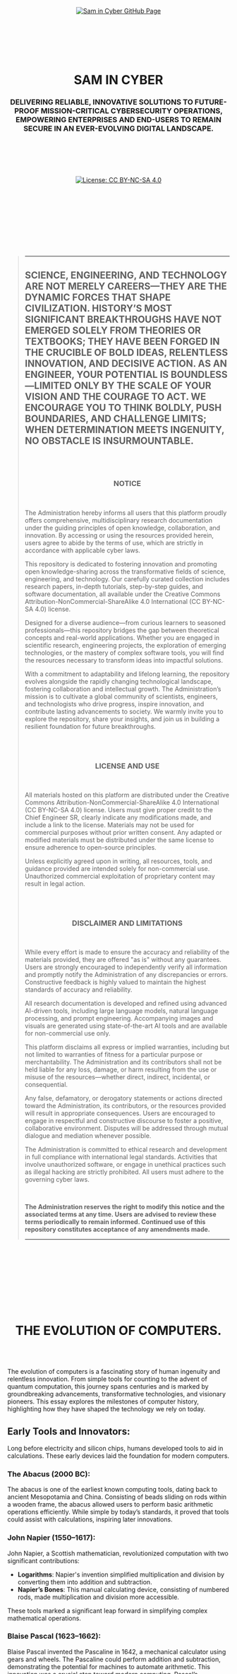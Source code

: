  <br><br><br><br><br><br><br><br>

<p align="center">
    <a href="https://github.com/samincyber">
        <img src="https://img.shields.io/badge/CLICK%20HERE%20TO%20VISIT%20SAM%20IN%20CYBER'S%20GITHUB%20PAGE-28a745?style=for-the-badge&labelColor=000000&logo=github&logoColor=white" 
             alt="Sam in Cyber GitHub Page" style="margin: 10px;">
    </a>
</p>

<br><br><br><br>

<h1 align="center">SAM IN CYBER</h1>
<h3 align="center">DELIVERING RELIABLE, INNOVATIVE SOLUTIONS TO FUTURE-PROOF MISSION-CRITICAL CYBERSECURITY OPERATIONS, EMPOWERING ENTERPRISES AND END-USERS TO REMAIN SECURE IN AN EVER-EVOLVING DIGITAL LANDSCAPE.</h3>

<br><br><br><br>

<p align="center">
    <a href="https://creativecommons.org/licenses/by-nc-sa/4.0/deed.en">
        <img src="https://img.shields.io/badge/license-Creative%20Commons%20BY--NC--SA%204.0-blue.svg" 
             alt="License: CC BY-NC-SA 4.0" />
    </a>
</p>




<br><br><br><br><br><br><br><br>

> -----
> 
>
> ## SCIENCE, ENGINEERING, AND TECHNOLOGY ARE NOT MERELY CAREERS—THEY ARE THE DYNAMIC FORCES THAT SHAPE CIVILIZATION. HISTORY’S MOST SIGNIFICANT BREAKTHROUGHS HAVE NOT EMERGED SOLELY FROM THEORIES OR TEXTBOOKS; THEY HAVE BEEN FORGED IN THE CRUCIBLE OF BOLD IDEAS, RELENTLESS INNOVATION, AND DECISIVE ACTION. AS AN ENGINEER, YOUR POTENTIAL IS BOUNDLESS—LIMITED ONLY BY THE SCALE OF YOUR VISION AND THE COURAGE TO ACT. WE ENCOURAGE YOU TO THINK BOLDLY, PUSH BOUNDARIES, AND CHALLENGE LIMITS; WHEN DETERMINATION MEETS INGENUITY, NO OBSTACLE IS INSURMOUNTABLE.
> <br><br>
>
> <h3 align="center">NOTICE</h3>
>
> <br>
>
> The Administration hereby informs all users that this platform proudly offers comprehensive, multidisciplinary research documentation under the guiding principles of open knowledge, collaboration, and innovation. By accessing or using the resources provided herein, users agree to abide by the terms of use, which are strictly in accordance with applicable cyber laws.
>
> This repository is dedicated to fostering innovation and promoting open knowledge-sharing across the transformative fields of science, engineering, and technology. Our carefully curated collection includes research papers, in-depth tutorials, step-by-step guides, and software documentation, all available under the Creative Commons Attribution-NonCommercial-ShareAlike 4.0 International (CC BY-NC-SA 4.0) license.
>
> Designed for a diverse audience—from curious learners to seasoned professionals—this repository bridges the gap between theoretical concepts and real-world applications. Whether you are engaged in scientific research, engineering projects, the exploration of emerging technologies, or the mastery of complex software tools, you will find the resources necessary to transform ideas into impactful solutions.
>
> With a commitment to adaptability and lifelong learning, the repository evolves alongside the rapidly changing technological landscape, fostering collaboration and intellectual growth. The Administration’s mission is to cultivate a global community of scientists, engineers, and technologists who drive progress, inspire innovation, and contribute lasting advancements to society. We warmly invite you to explore the repository, share your insights, and join us in building a resilient foundation for future breakthroughs.
>
> <br><br>
>
> <h3 align="center">LICENSE AND USE</h3>
>
> <br>
>
> All materials hosted on this platform are distributed under the Creative Commons Attribution-NonCommercial-ShareAlike 4.0 International (CC BY-NC-SA 4.0) license. Users must give proper credit to the Chief Engineer SR, clearly indicate any modifications made, and include a link to the license. Materials may not be used for commercial purposes without prior written consent. Any adapted or modified materials must be distributed under the same license to ensure adherence to open-source principles.
>
> Unless explicitly agreed upon in writing, all resources, tools, and guidance provided are intended solely for non-commercial use. Unauthorized commercial exploitation of proprietary content may result in legal action.
>
> <br><br>
>
> <h3 align="center">DISCLAIMER AND LIMITATIONS</h3>
>
> <br>
>
> While every effort is made to ensure the accuracy and reliability of the materials provided, they are offered "as is" without any guarantees. Users are strongly encouraged to independently verify all information and promptly notify the Administration of any discrepancies or errors. Constructive feedback is highly valued to maintain the highest standards of accuracy and reliability.
>
> All research documentation is developed and refined using advanced AI-driven tools, including large language models, natural language processing, and prompt engineering. Accompanying images and visuals are generated using state-of-the-art AI tools and are available for non-commercial use only.
>
> This platform disclaims all express or implied warranties, including but not limited to warranties of fitness for a particular purpose or merchantability. The Administration and its contributors shall not be held liable for any loss, damage, or harm resulting from the use or misuse of the resources—whether direct, indirect, incidental, or consequential.
>
> Any false, defamatory, or derogatory statements or actions directed toward the Administration, its contributors, or the resources provided will result in appropriate consequences. Users are encouraged to engage in respectful and constructive discourse to foster a positive, collaborative environment. Disputes will be addressed through mutual dialogue and mediation whenever possible.
>
> The Administration is committed to ethical research and development in full compliance with international legal standards. Activities that involve unauthorized software, or engage in unethical practices such as illegal hacking are strictly prohibited. All users must adhere to the governing cyber laws.
>
> <br>
>
> **The Administration reserves the right to modify this notice and the associated terms at any time. Users are advised to review these terms periodically to remain informed. Continued use of this repository constitutes acceptance of any amendments made.**
>
> -----

<br><br><br><br><br><br><br><br>

 

<h1 align="center">THE EVOLUTION OF COMPUTERS.</h1>

<br><br>

The evolution of computers is a fascinating story of human ingenuity and relentless innovation. From simple tools for counting to the advent of quantum computation, this journey spans centuries and is marked by groundbreaking advancements, transformative technologies, and visionary pioneers. This essay explores the milestones of computer history, highlighting how they have shaped the technology we rely on today.

## Early Tools and Innovators:
Long before electricity and silicon chips, humans developed tools to aid in calculations. These early devices laid the foundation for modern computers.

### The Abacus (2000 BC):
The abacus is one of the earliest known computing tools, dating back to ancient Mesopotamia and China. Consisting of beads sliding on rods within a wooden frame, the abacus allowed users to perform basic arithmetic operations efficiently. While simple by today’s standards, it proved that tools could assist with calculations, inspiring later innovations.

### John Napier (1550–1617):
John Napier, a Scottish mathematician, revolutionized computation with two significant contributions:
- **Logarithms**: Napier's invention simplified multiplication and division by converting them into addition and subtraction.
- **Napier’s Bones**: This manual calculating device, consisting of numbered rods, made multiplication and division more accessible. 

These tools marked a significant leap forward in simplifying complex mathematical operations.

### Blaise Pascal (1623–1662):
Blaise Pascal invented the Pascaline in 1642, a mechanical calculator using gears and wheels. The Pascaline could perform addition and subtraction, demonstrating the potential for machines to automate arithmetic. This innovation was a crucial step toward modern computing. Pascal’s contributions also influenced later mechanical calculators, paving the way for further advancements in computational devices. Additionally, his legacy extends to the programming language Pascal, named in his honor, which played a significant role in computer science education and early software development. Pascal invented the Pascaline in 1642, a mechanical calculator using gears and wheels. The Pascaline could perform addition and subtraction, demonstrating the potential for machines to automate arithmetic. This innovation was a crucial step toward modern computing.

### Charles Babbage (1791–1871):
Charles Babbage is often referred to as the “Father of the Computer.” He designed two groundbreaking machines:
- **Difference Engine**: A mechanical calculator capable of solving polynomial equations.
- **Analytical Engine**: A conceptual design for a programmable computer, featuring components like a central processing unit (CPU), memory, and punched card input.

Though never completed during his lifetime, Babbage’s designs laid the theoretical groundwork for modern computing.

### Ada Lovelace (1815–1852):
Ada Lovelace, a mathematician and collaborator of Babbage, is considered the world’s first computer programmer. She wrote the first algorithm intended for a machine and envisioned computers as tools capable of processing not just numbers but also symbols, patterns, and even music. Her visionary ideas foretold the versatility of modern computing.

## Generations of Computers:
The history of computers is often divided into five distinct generations, each defined by significant technological advancements.

### First Generation (1940–1956): Vacuum Tubes:
The first generation of computers relied on vacuum tubes for processing and memory.
- **Technology**: Vacuum tubes and binary machine language.
- **Features**: Room-sized machines with limited capabilities.
- **Examples**: ENIAC, UNIVAC, and EDSAC.
- **Limitations**: High heat output, frequent malfunctions, and enormous operational costs.

### Second Generation (1956–1963): Transistors:
The invention of transistors revolutionized computing by replacing bulky vacuum tubes.
- **Technology**: Transistors improved efficiency and reduced size.
- **Advancements**: Introduction of assembly language and high-level programming languages like FORTRAN and COBOL.
- **Examples**: IBM 7090 and UNIVAC II.
- **Impact**: Enabled the growth of commercial and scientific computing.

### Third Generation (1964–1971): Integrated Circuits:
Integrated circuits (ICs) allowed multiple transistors to be embedded on a single chip, leading to smaller and more powerful machines.
- **Features**: Multitasking, use of keyboards and monitors, and more user-friendly interfaces.
- **Examples**: IBM System/360 and PDP-8.
- **Significance**: Computing became accessible to businesses and universities.

### Fourth Generation (1972–2010): Microprocessors:
The development of microprocessors marked the era of personal and commercial computing.
- **Technology**: Entire CPUs were integrated onto single chips, like Intel’s 4004.
- **Features**: Graphical user interfaces (GUIs), personal computers (PCs), and advanced software.
- **Examples**: Apple II, IBM PC, and Macintosh.
- **Impact**: Democratized computing, bringing it into homes and small businesses worldwide.

### Fifth Generation (2010–Present): Artificial Intelligence and Quantum Computing:
The fifth generation focuses on artificial intelligence (AI), machine learning, and quantum computing.
- **Technology**: AI algorithms, neural networks, and quantum bits (qubits).
- **Features**: Intelligent decision-making, advanced robotics, and automation.
- **Examples**: IBM Watson, Google DeepMind, and quantum computers like IBM Quantum and Google Sycamore.
- **Trends**: AI and quantum systems are reshaping industries, from healthcare to finance.

## Types of Computers:
Today, computers come in various forms, each designed for specific tasks.

### Supercomputers:
Supercomputers are the most powerful machines, capable of performing trillions of calculations per second.
- **Usage**: Climate modeling, astrophysics, and molecular simulations.
- **Examples**: IBM Summit and Fugaku.
- **Impact**: Solving problems previously considered insurmountable.

### Mainframe Computers:
Mainframes are large systems designed for high-volume data processing.
- **Usage**: Banking, insurance, and government databases.
- **Examples**: IBM Z series.
- **Features**: Reliability, robust security, and simultaneous transaction processing.

### Workstations:
Workstations are high-performance systems used for professional tasks requiring significant computational power.
- **Usage**: 3D modeling, video editing, and scientific research.
- **Examples**: Dell Precision and HP Z series.
- **Features**: Enhanced processors and graphics capabilities.

### Personal Computers (PCs):
PCs are versatile and affordable, designed for everyday use.
- **Usage**: Internet browsing, word processing, gaming, and multimedia.
- **Examples**: Apple MacBook and Microsoft Surface.

### Quantum Computers:
Quantum computers leverage the principles of quantum mechanics to tackle problems that are infeasible for classical computers. Unlike traditional machines that use bits as the smallest unit of data, quantum computers operate with qubits, which can represent both 0 and 1 simultaneously through superposition. This capability allows them to perform complex computations at unprecedented speeds, particularly in areas like cryptography, optimization, and drug discovery.

#### Current Challenges:
Despite their promise, quantum computers face significant challenges that must be addressed before they can achieve widespread practical use:
- **Scalability**: Building quantum systems with a large number of stable qubits remains a daunting task.
- **Error Correction**: Quantum states are highly fragile, and even minor disturbances can cause errors. Developing effective quantum error-correction methods is critical.
- **Cost and Environment**: Quantum computers require highly controlled environments, often at near-absolute-zero temperatures, making them expensive and complex to maintain.

#### Examples of Impact:
Quantum computing is already showing transformative potential in various industries:
- **Healthcare**: Revolutionizing drug discovery by simulating molecular interactions with unmatched precision.
- **Finance**: Enhancing risk analysis and portfolio optimization by solving complex mathematical models more efficiently.
- **Logistics**: Improving supply chain management through advanced optimization algorithms.

Notable examples include IBM Quantum and Google Sycamore, which have demonstrated groundbreaking achievements in quantum supremacy. While still in its infancy, the field of quantum computing holds immense promise for reshaping industries and solving problems previously considered insurmountable.
Quantum computers leverage quantum mechanics to solve complex problems.
- **Technology**: Qubits enable superposition and entanglement, offering immense computational speed.
- **Challenges**: High cost and specialized environments.
- **Examples**: IBM Quantum and Google Sycamore.

<br>

**The evolution of computers is a testament to human creativity and innovation. From the simple abacus to powerful quantum machines, each generation has solved the limitations of the previous one, transforming society in countless ways. As AI and quantum computing continue to advance, the future promises even more groundbreaking possibilities. Computers are not just tools but symbols of humanity’s unending quest to learn, innovate, and redefine the limits of what is possible.**


 <br><br><br><br><br><br><br><br>


<h1 align="center">UNDERSTANDING COMPUTER SYSTEMS.</h1>

<br><br>

A computer system is like a well-coordinated team, where each member has a specific role but works together to achieve a common goal. Whether you’re browsing the internet, playing a game, or writing a document, a computer system is working tirelessly behind the scenes to make it happen. This essay will break down the components of a computer system in simple terms, helping you understand how hardware, software, and other elements seamlessly come together to create the technology we rely on every day. By delving into the intricate details of each component, you will gain a deeper appreciation for the complexity and efficiency of modern computing.

 
### What is a Computer System?
A computer system is an integrated assembly of various components that work together to process data and produce meaningful results. These components can be broadly classified into:

- **Hardware**: The physical parts of the computer.
- **Software**: The programs and instructions that tell the hardware what to do.
- **Humanware**: The people who use, design, and maintain the system.
- **Firmware**: Specialized software embedded into hardware.
- **Bridgeware**: Tools that help different systems work together.
- **Other "Wares"**: Specialized components like malware, adware, and groupware.

Each of these components contributes to the overall functionality and performance of the system. Let’s explore each in detail to understand how they contribute to the seamless operation of computer systems.

 
### 1. Hardware: The Physical Components:
Hardware refers to the tangible, physical parts of a computer system. These are the parts you can see and touch, and they form the foundation upon which the system operates.

#### Central Processing Unit (CPU):
- Often called the "brain" of the computer, the CPU performs calculations and executes instructions with remarkable speed and accuracy.
- Modern CPUs feature multiple cores, allowing them to handle numerous tasks simultaneously, enhancing multitasking and overall efficiency.
- **Examples**: Intel Core i7, AMD Ryzen.

#### Motherboard:
- The motherboard serves as the main circuit board, connecting all the components like the CPU, RAM, and storage devices.
- Acting as the central hub, it ensures seamless communication between various parts of the system.
- **Examples**: ASUS ROG Strix, MSI Pro Series.

#### Random Access Memory (RAM):
- RAM is a temporary memory that stores data and instructions the CPU needs while working.
- Increased RAM capacity allows your computer to run multiple programs simultaneously without significant slowdowns.
- **Examples**: 8GB, 16GB, or 32GB DDR4 RAM.

#### Storage Devices:
- Storage devices provide long-term or semi-permanent data storage.
  - **Hard Disk Drives (HDDs)**: Traditional storage offering large capacities but slower speeds.
  - **Solid-State Drives (SSDs)**: Faster and more durable than HDDs, making them ideal for modern systems.
  - **Optical Drives**: Used for reading and writing CDs, DVDs, and Blu-ray discs, although they are less common today.
- **Examples**: 1TB SSD, 2TB HDD.

#### Graphics Processing Unit (GPU):
- The GPU is responsible for rendering images, videos, and animations, making it essential for gaming, video editing, and 3D modeling.
- High-performance GPUs ensure smooth visuals and efficient processing of graphic-intensive tasks.
- **Examples**: NVIDIA GeForce RTX, AMD Radeon.

#### Power Supply Unit (PSU):
- The PSU converts electricity from your wall outlet into a usable form for the computer.
- A reliable PSU ensures consistent performance and protects components from power fluctuations.
- **Examples**: 500W, 750W PSU.

#### Cooling Systems:
- Computers generate significant heat during operation, and cooling systems prevent overheating.
- These include fans, heat sinks, and advanced liquid cooling solutions for high-performance systems.
- **Examples**: Cooler Master Hyper 212 (air cooler), Corsair Hydro Series (liquid cooler).

#### Peripherals:
- Peripherals are external devices that enhance the functionality of a computer.
  - **Input Devices**: Keyboard, mouse, microphone.
  - **Output Devices**: Monitor, printer, speakers.
  - **Hybrid Devices**: Touchscreens, graphics tablets that serve both input and output functions.
- **Examples**: Logitech keyboard, HP printer.

 

### 2. Software: The Invisible Brain:
Software is the collection of instructions that tells the hardware what to do, transforming raw computing power into meaningful actions. Without software, hardware would remain an idle assembly of parts.

#### Operating System (OS):
- The OS manages hardware resources, provides a user interface, and serves as a platform for other software.
- Modern operating systems offer features like cloud integration, virtual assistants, advanced security measures, and compatibility with a wide range of devices.
- **Examples**: Windows, macOS, Linux.

#### Application Software:
- Application software comprises programs designed to perform specific tasks, ranging from productivity tools to entertainment platforms.
  - **Productivity**: Microsoft Office, Google Docs.
  - **Web Browsing**: Google Chrome, Mozilla Firefox.
  - **Entertainment**: Spotify, Netflix.
- **Examples**: Adobe Photoshop for professional photo editing.

 

### 3. Humanware: The Human Element:
Humanware encompasses the people who interact with and manage computer systems. Their roles ensure that the system functions as intended and meets user needs.

- **Users**: Individuals who use computers for tasks like work, education, or entertainment.
- **Developers**: Professionals who design and create software applications.
- **IT Professionals**: Experts responsible for maintaining, repairing, and optimizing computer systems.

**Importance**: Even the most advanced systems would fail without skilled individuals to operate and manage them effectively.

 

### 4. Firmware: The Hidden Software:
Firmware is specialized software embedded into hardware components. It provides low-level control and ensures the hardware operates as intended.

- **Examples**: BIOS (Basic Input/Output System) on a motherboard.
- **Importance**: Regular firmware updates can resolve bugs, enhance security, and improve hardware performance.

 

A computer system is a sophisticated and beautifully coordinated ecosystem of hardware, software, and human elements. Each component plays a vital role, from the powerful CPU to the user-friendly operating system and the skilled individuals who bring it all together. By understanding these parts, you can appreciate the incredible technology that powers our modern world. Whether you’re a beginner or an aspiring tech enthusiast, this knowledge is your gateway to the fascinating realm of computer systems.

**Key Takeaway**: A computer system is more than just a machine—it’s a harmonious collaboration of physical components, intelligent software, and human ingenuity, all working together to make the impossible possible.


<br><br><br><br>


<h1 align="center">DIFFERENCE BETWEEN HARDWARE AND SOFTWARE.</h1>


<br><br>


Hardware and software are the two foundational components of any computer system. While they are fundamentally different in nature and function, they are interdependent and essential for the operation of modern technology. Understanding their distinctions and interplay is crucial for professionals in computing, engineering, and information technology. This document provides an extensive exploration of the differences between hardware and software, their characteristics, and their relationship.

 
## **Hardware:**

### **Definition:**
Hardware refers to the physical, tangible components of a computer system. These are the elements you can see, touch, and interact with, such as the central processing unit (CPU), motherboard, memory devices, input/output devices (e.g., keyboards, mice, and monitors), and peripheral devices like printers and scanners. Hardware serves as the foundation that enables software to execute various operations.

### **Key Characteristics:**
1. **Physical Presence:** Hardware has a physical form, making it tangible and visible. Each component occupies physical space and can be manipulated manually.
2. **Durability:** While robust, hardware is subject to wear and tear over time. Environmental factors such as temperature, humidity, dust, and physical damage can affect its longevity and performance. Regular maintenance can extend its lifespan.
3. **Fixed Nature:** Hardware components have predefined physical configurations that can only be altered by replacing or upgrading the components. Unlike software, modifications to hardware require physical tools and technical expertise.
4. **Dependency:** Hardware requires software to operate. Without software, hardware is inert and cannot perform meaningful tasks. The interaction between hardware and software determines the overall performance of a system.
5. **Operation:** Hardware processes binary instructions (machine code) provided by software, enabling it to execute operations. Each component is specialized for specific functions, such as processing data, storing information, or facilitating user input.
6. **Mobility:** Physical transportation is required to move hardware from one location to another. This makes hardware inherently less flexible compared to software.
7. **Repair and Replacement:** Hardware repair often involves physical tools and can range from simple fixes to complex replacements. Costs can vary significantly depending on the component and its availability.

 
## **Software:**

### **Definition:**
Software consists of a set of instructions or code written in programming languages that direct hardware to perform specific tasks. It includes operating systems, applications, utilities, and middleware, forming the backbone of system functionality.

### **Key Characteristics:**
1. **Intangible Nature:** Software has no physical form and cannot be touched or seen in the same way as hardware. It exists as code stored on hardware devices.
2. **Flexibility:** Software can be modified, updated, or replaced more easily than hardware. Updates and patches can introduce new features, improve performance, or resolve issues without altering the underlying hardware.
3. **Vulnerability:** Software is susceptible to issues such as bugs, viruses, malware, and compatibility problems, which can compromise its functionality. Regular updates and security measures are essential for maintaining software reliability.
4. **Functionality:** Software provides the logic and instructions necessary for hardware to execute specific tasks. It acts as the intermediary between the user and the hardware, enabling complex operations.
5. **Language:** Software is written in high-level programming languages (e.g., Python, Java, C++) and then translated into machine-readable code through processes like compilation or interpretation.
6. **Mobility:** Software can be easily transferred electronically via storage devices, networks, or cloud platforms. This ease of mobility makes software highly adaptable to different systems.
7. **Replication:** Unlike hardware, software can be duplicated and distributed quickly and at minimal cost. Licensing and copyright laws regulate its distribution and usage.

 
## **Interdependence of Hardware and Software:**

Hardware and software rely on each other to form a functional system:

- **Hardware without Software:** Without software, hardware is simply a collection of inert components with no ability to perform tasks. For instance, a computer without an operating system is essentially non-functional.
- **Software without Hardware:** Without hardware, software has no medium through which to operate or execute its instructions. Software needs a physical device to run and interact with users.

For example, consider a smartphone:
- The hardware includes the physical phone, touchscreen, camera, and internal circuits.
- The software includes the operating system (e.g., Android, iOS) and applications (e.g., messaging apps, browsers).
- Together, they enable the phone to perform functions like making calls, sending messages, and browsing the internet. Removing either component renders the device non-functional.

 
## **Key Differences at a Glance:**

| **Aspect**             | **Hardware**                                      | **Software**                                  |
|------------------------|--------------------------------------------------|----------------------------------------------|
| **Definition**         | Physical components of a computer system         | Intangible instructions and programs         |
| **Nature**             | Tangible, fixed structure                        | Intangible, modifiable                       |
| **Dependency**         | Requires software to operate                     | Requires hardware to execute tasks           |
| **Durability**         | Subject to wear and physical damage              | Vulnerable to bugs and malware               |
| **Mobility**           | Requires physical transport                      | Can be transferred electronically            |
| **Replication**        | Cannot be duplicated without manufacturing       | Can be easily copied and distributed         |
| **Language**           | Operates on machine language                     | Written in high-level programming languages  |

 
## **Expanded Example: Role of Hardware and Software in Technology:**

In a broader context, hardware and software form the foundation of nearly all technological advancements. From simple devices like calculators to complex systems like artificial intelligence, the interaction between hardware and software drives innovation. Examples include:

- **Medical Devices:** Modern healthcare relies on hardware like imaging machines and wearable devices, combined with software for data analysis and diagnostics.
- **Transportation:** Autonomous vehicles integrate hardware (sensors, cameras, processors) with software for navigation, object detection, and decision-making.
- **Entertainment:** Gaming consoles and virtual reality systems are prime examples of how hardware and software work together to deliver immersive experiences.
- **Business and Finance:** Enterprise-level software solutions run on robust server hardware to handle complex business operations, such as banking transactions, data analytics, and security monitoring.
- **Cloud Computing:** The cloud relies on large-scale hardware infrastructures such as data centers while software enables virtualization, cloud storage, and remote computing services.

 

Hardware and software are two sides of the same coin, each playing a critical role in the functioning of modern technology. Hardware provides the infrastructure and processing power, while software delivers the logic and functionality needed to perform tasks. Their interplay is the cornerstone of innovation and progress in the digital age. Understanding their distinctions and interdependence is essential for anyone working in computer science, engineering, or IT. Whether in consumer electronics, enterprise systems, or advanced computing fields, both elements are crucial in shaping technological advancements and driving digital transformation.


<br><br><br><br>

<h1 align="center">OPERATING SYSTEMS..</h1>

<br><br> 

An **Operating System (OS)** is a crucial software layer that serves as a bridge between a computer's hardware and its users. It provides a structured and efficient environment where applications can run while managing hardware resources effectively. Without an OS, computers would be inaccessible to users, as they streamline interaction through user-friendly interfaces and automated system management. The evolution of operating systems has played a pivotal role in technological advancement, enabling everything from basic computing to complex enterprise and real-time applications. This guide explores the fundamental functions, types, key features, and emerging trends in operating systems, providing a comprehensive understanding of their significance in modern computing.

 
## **Core Functions of an Operating System:**

An operating system performs multiple essential functions to ensure efficient and secure computing:

### **1. Memory Management:**
   - Allocates and deallocates memory efficiently to active applications and processes.
   - Implements protection mechanisms to prevent unauthorized access to memory segments.
   - Utilizes virtual memory techniques such as paging and segmentation to extend physical memory capacity.
   - Optimizes memory access speeds using caching strategies and buffers to improve performance.
   - Prevents memory leaks by reclaiming unused memory from terminated processes.

### **2. File System Management:**
   - Organizes files and directories in a structured manner to enable quick retrieval and storage.
   - Controls file permissions to ensure security and prevent unauthorized access.
   - Supports various file system formats, including NTFS, FAT32, EXT4, and APFS.
   - Implements journaling and redundancy techniques to prevent data corruption and loss.
   - Provides built-in backup and recovery mechanisms to safeguard user data.

### **3. Process Management:**
   - Schedules and manages multiple processes efficiently for optimal performance.
   - Allocates CPU time to different processes, ensuring fair resource distribution.
   - Manages inter-process communication using semaphores, message passing, and shared memory.
   - Enables thread management to allow multiple executions within a single process.
   - Prevents and resolves deadlocks to ensure smooth system operation.

### **4. Device Management:**
   - Facilitates communication between the operating system and hardware components.
   - Provides and manages drivers for input/output devices such as printers, storage devices, and display screens.
   - Uses buffering and caching techniques to optimize data transfer between devices and applications.
   - Ensures plug-and-play functionality, automatically detecting and configuring new hardware components.

### **5. Security and Access Control:**
   - Implements user authentication through passwords, biometrics, and multi-factor authentication.
   - Uses encryption and secure protocols to protect data from unauthorized access and cyber threats.
   - Provides firewall and antivirus functionalities to mitigate security risks.
   - Monitors system activity to detect and prevent malicious attacks.

### **6. User Interface Management:**
   - Offers both **Graphical User Interfaces (GUI)** and **Command-Line Interfaces (CLI)** for user interaction.
   - Provides control panels and configuration tools for system customization.
   - Supports accessibility features like voice commands, screen readers, and customizable themes.

 
## **Types of Operating Systems:**

Operating systems can be categorized based on their design and functionality:

### **1. Batch Operating Systems:**
   - Executes a sequence of jobs without direct user interaction.
   - Commonly used for automated data processing in enterprise environments.

### **2. Time-Sharing Operating Systems:**
   - Enables multiple users to access system resources simultaneously through time slicing.
   - Utilized in multi-user environments such as academic and business networks.

### **3. Distributed Operating Systems:**
   - Manages a network of interconnected computers as a single system.
   - Enhances fault tolerance and load balancing in distributed computing environments.

### **4. Real-Time Operating Systems (RTOS)**
   - Ensures immediate response to external events with minimal latency.
   - Used in critical applications like aerospace, medical devices, and industrial automation.

### **5. Mobile Operating Systems:**
   - Optimized for handheld devices, prioritizing battery efficiency and connectivity.
   - Includes Android, iOS, and other embedded OS solutions for mobile technology.

 
## **Popular Operating Systems and Their Use Cases:**

### **1. Windows:**
   - Developed by Microsoft, widely used for personal and enterprise computing.
   - Offers extensive application support and gaming capabilities.

### **2. macOS:**
   - Apple's operating system, known for its security, design, and seamless ecosystem integration.
   - Preferred by creative professionals and developers.

### **3. Linux:**
   - Open-source OS with various distributions like Ubuntu, Debian, and Fedora.
   - Popular in server environments, cybersecurity, and cloud computing.

### **4. Android:**
   - A dominant mobile OS developed by Google, offering vast app compatibility.
   - Used in smartphones, tablets, smart TVs, and IoT devices.

### **5. iOS:**
   - Apple's mobile OS, optimized for performance, security, and a controlled app ecosystem.
   - Powers iPhones, iPads, and Apple Watches.

### **6. Unix:**
   - A foundational OS that inspired Linux and macOS, used in academic and enterprise environments.

### **7. OpenBSD:**
   - A security-focused OS used in firewalls, embedded systems, and networking applications.

 
## **Emerging Trends in Operating Systems:**

### **1. AI-Driven Operating Systems:**
   - AI integration for predictive resource management and system optimization.
   - Automated troubleshooting and user behavior analysis.

### **2. Quantum Computing Operating Systems:**
   - Development of OS frameworks for quantum processors.
   - Designed to handle parallelism and complex computational tasks.

### **3. Blockchain-Based Operating Systems:**
   - Enhancing security and transparency through decentralized OS models.
   - Used for secure identity management and data integrity.

### **4. Augmented and Virtual Reality Operating Systems:**
   - Optimized for real-time processing in AR/VR applications.
   - Supports immersive computing experiences in gaming, design, and training simulations.

 

Operating systems are the backbone of modern computing, ensuring seamless hardware and software interaction. From mainstream systems like Windows and macOS to niche platforms like OpenBSD and real-time operating systems, each OS serves specific user needs. As technology advances, emerging trends such as AI-driven automation, quantum computing, and blockchain integration will continue to shape the future of operating systems, paving the way for more secure, efficient, and intelligent computing solutions.

 
<br><br><br><br>


<h1 align="center">COMPUTER FUNCTIONS AND FEATURES.</h1>


<br><br>

Computers have become an integral part of our daily lives, revolutionizing the way we work, communicate, and entertain ourselves. For someone new to the world of computers, understanding their basic functions and features can seem daunting. However, with a bit of guidance, the complexities can be broken down into simple, digestible concepts. This essay aims to provide a comprehensive overview of computer functions and features, written in simple English for beginners.

Computers play a crucial role in education, healthcare, business, entertainment, and many other fields. They allow us to store vast amounts of information, perform calculations with high speed and accuracy, and communicate globally. Over the years, advancements in technology have made computers more powerful, efficient, and accessible to people of all backgrounds. Understanding how computers work and what they can do is essential for anyone looking to navigate the digital world.


## What is a Computer?
At its core, a computer is an electronic device that processes data to perform various tasks. It can store, retrieve, and manipulate data to produce useful information. Computers come in various forms, including desktops, laptops, tablets, and smartphones, but they all share common functions and features.

Computers operate using a combination of hardware (physical components) and software (programs and instructions). The interaction between these two components enables computers to perform an endless array of tasks, from simple arithmetic calculations to complex artificial intelligence operations.

 
## Basic Functions of a Computer:

### 1. Input:
The first function of a computer is to receive data, known as input. Input devices are used to send data to the computer. Common input devices include:
- **Keyboard**: Used to type text and commands.
- **Mouse**: Used to point, click, and select items on the screen.
- **Touchscreen**: Allows users to interact directly with the display.
- **Microphone**: Captures audio input.
- **Scanner**: Converts physical documents into digital format.
- **Camera**: Captures images and videos for processing and communication.
- **Biometric Sensors**: Used for fingerprint and facial recognition for security and identification purposes.

Modern computers also support advanced input methods such as voice recognition, motion sensing, and virtual reality controllers, making interactions more intuitive and immersive.

### 2. Processing:
Once the computer receives input, it processes the data. This is where the computer's brain, known as the **Central Processing Unit (CPU)**, comes into play. The CPU performs calculations and executes instructions from programs. Processing involves:
- **Arithmetic Operations**: Addition, subtraction, multiplication, and division.
- **Logical Operations**: Comparisons and decision-making.
- **Data Manipulation**: Sorting, searching, and modifying data.
- **Graphics Processing**: Specialized processing for rendering images and videos.
- **Artificial Intelligence Computation**: Enabling intelligent decision-making in applications such as chatbots and self-driving cars.

Modern computers often include multiple processing units, such as **Graphics Processing Units (GPUs)** for handling complex visual computations and **Neural Processing Units (NPUs)** for AI-driven tasks.

### 3. Storage:
Computers need to store data for future use. Storage can be temporary or permanent:
- **Primary Storage (Memory)**: Also known as **RAM (Random Access Memory)**, it stores data temporarily while the computer is running. RAM is fast but volatile, meaning it loses data when the computer is turned off.
- **Secondary Storage**: Includes **hard drives, solid-state drives (SSDs), and external storage devices like USB drives**. These store data permanently, even when the computer is off.
- **Cloud Storage**: Enables users to store and access data remotely over the internet, ensuring security and accessibility from any location.
- **Cache Memory**: A high-speed memory that temporarily holds frequently accessed data to enhance processing efficiency.

### 4. Output:
After processing, the computer produces output, which is the result of the data processing. Output devices display or present this information to the user. Common output devices include:
- **Monitor**: Displays text, images, and videos.
- **Printer**: Produces physical copies of documents.
- **Speakers**: Output audio, such as music or voice.
- **Projector**: Displays images or videos on a larger screen.
- **Virtual Reality Headsets**: Provide immersive digital experiences for gaming, training, and simulations.

### 5. Control:
The control function manages the operations of the computer. It ensures that all parts of the computer work together harmoniously. The **control unit**, part of the CPU, directs the flow of data between the CPU, memory, and other components.

 
## Key Features of a Computer:

### 1. Speed:
Computers can perform tasks much faster than humans. They can execute millions or even billions of instructions per second. This speed allows for quick data processing, complex calculations, and real-time responses.

### 2. Accuracy:
Computers are highly accurate. They perform tasks precisely as programmed, minimizing errors. However, the accuracy depends on the correctness of the input data and the instructions provided.

### 3. Storage Capacity:
Modern computers have vast storage capacities, allowing them to store large amounts of data. This includes documents, photos, videos, and software applications. Storage capacity is measured in bytes, with common units being **gigabytes (GB) and terabytes (TB)**.

### 4. Versatility:
Computers are versatile machines capable of performing a wide range of tasks. From word processing and web browsing to gaming and video editing, computers can handle various applications with ease.

### 5. Automation:
Computers can automate repetitive tasks, saving time and reducing the potential for human error. For example, automated scripts can perform backups, send emails, or update software without manual intervention.

### 6. Connectivity:
Modern computers are designed to connect to networks, including the internet. This connectivity allows for communication, data sharing, and access to online resources. Common connectivity features include **Wi-Fi, Ethernet, Bluetooth, and 5G technology**.

### 7. Artificial Intelligence and Machine Learning:
Modern computers can now integrate AI technologies, enabling them to learn from data, make predictions, and automate complex decision-making processes. AI-powered computers are used in self-driving cars, healthcare diagnostics, and personal assistants like Siri and Alexa.

 
Computers are powerful and versatile tools that have transformed the way we live and work. By understanding their **basic functions—input, processing, storage, output, and control—and key features—speed, accuracy, storage capacity, versatility, automation, connectivity, and AI capabilities**—you can begin to appreciate the capabilities of these remarkable machines. Whether you're using a **personal computer, a server, or a smartphone**, the fundamental principles remain the same. As technology continues to evolve, computers will become even more advanced, shaping the future of communication, automation, and problem-solving across every industry.


<br><br><br><br>


<h1 align="center">DIFFERENCE BETWEEN A SERVER AND DESKTOP COMPUTER.</h1>


<br><br>

A **server** is a specialized computer designed to provide services, data, or applications to other computers (clients) over a network. It operates continuously to support tasks such as hosting websites, storing files, managing databases, or handling email services. Servers are optimized for stability, performance, and efficiency to handle multiple concurrent requests while ensuring minimal downtime.

A **desktop computer**, on the other hand, is designed for individual use and is optimized for tasks such as browsing the web, office work, gaming, or multimedia processing. It is not typically built for continuous operation or handling multiple concurrent client connections. While desktops can perform many computing tasks efficiently, they lack the robust hardware and software optimizations that enable servers to function in enterprise environments.

### **2. Hardware Differences:**
While both servers and desktops share core components like CPUs, RAM, and storage, their design and performance capabilities differ significantly. Servers prioritize reliability, scalability, and workload distribution, whereas desktops are built for cost-effectiveness and personal computing performance.

#### **2.1 Processors (CPUs):**
- **Desktop CPUs** (e.g., Intel Core i7, AMD Ryzen) are optimized for single-user applications with high clock speeds to improve performance in tasks like gaming, web browsing, or office work.
- **Server CPUs** (e.g., Intel Xeon, AMD EPYC) support **multi-core, multi-threaded processing** to handle multiple client requests simultaneously. They also support **multi-processor configurations**, meaning multiple CPUs can work together on a single motherboard to enhance performance.
- Server CPUs often have larger caches and support more memory channels, enabling them to handle vast amounts of data with minimal latency.

#### **2.2 Memory (RAM):**
- **Desktop RAM** is designed for high-speed operations but lacks error correction capabilities, making it less reliable for critical applications.
- **Server RAM** often supports **ECC (Error-Correcting Code) memory**, which detects and corrects memory errors in real time. This is critical for preventing system crashes in enterprise environments where data integrity is essential.
- Server motherboards also support **registered (buffered) memory**, which helps stabilize large amounts of RAM and improve system reliability.

#### **2.3 Storage:**
- **Desktops** typically use consumer-grade SSDs or HDDs that prioritize speed and cost efficiency, making them ideal for personal use but unsuitable for high-load environments.
- **Servers** use enterprise-grade storage solutions, including **hot-swappable RAID-configured drives** that ensure redundancy and prevent data loss in case of drive failure. RAID (Redundant Array of Independent Disks) configurations improve fault tolerance and data security.
- Many servers also use **NVMe SSDs** optimized for high-speed data access in mission-critical applications.

#### **2.4 Power Supply & Redundancy:**
- **Desktops** usually have a single power supply and are not designed for 24/7 operation. If the power supply fails, the entire system goes down.
- **Servers** are equipped with **redundant power supplies**, allowing uninterrupted operation even if one power unit fails. They are designed to function reliably under heavy workloads for extended periods.
- Some servers also feature battery backup solutions or integration with **uninterruptible power supplies (UPS)** to ensure continued operation during power failures.

### **3. Software & Operating System:**
- **Desktops** run consumer-oriented operating systems such as Windows 10/11, macOS, or Linux distributions tailored for personal use. These systems prioritize user-friendliness, media consumption, and everyday tasks.
- **Servers** run specialized operating systems like **Windows Server, Linux Server (Ubuntu Server, CentOS, Red Hat), or macOS Server**, which are optimized for multi-user environments, remote management, high availability, and enhanced security. These operating systems support automated updates, virtualization, and remote administration tools such as SSH and RDP.
- Server OSes also provide **advanced security features**, including role-based access control, encryption, and active directory integration for centralized user management.

### **4. Networking Capabilities:**
- **Desktops** generally have basic networking features with standard Ethernet and Wi-Fi support, making them suitable for home and office internet connectivity.
- **Servers** come with **advanced networking options**, including multiple Gigabit or even 10/40Gb Ethernet connections, enabling them to handle high traffic loads efficiently. Many enterprise servers support **redundant network interfaces** (NIC teaming) for increased throughput and failover protection.
- Some servers have built-in **remote management controllers** (e.g., iLO, iDRAC), allowing administrators to manage the system remotely even if the operating system is down.

### **5. Reliability and Scalability:**
- **Desktops** are not built to be as resilient and may experience system slowdowns or failures if subjected to heavy workloads over extended periods. They are designed for single-user operation and lack critical failover mechanisms.
- **Servers** prioritize **uptime, fault tolerance, and scalability**, supporting multiple users and services simultaneously without significant performance drops. They are engineered with redundancy in power, storage, and networking to minimize the risk of system failures.
- Many enterprise servers support **virtualization**, enabling multiple virtual machines (VMs) to run on a single hardware platform for efficient resource utilization.

### **6. Workload Optimization:**
- **Desktop workloads** are often single-threaded, requiring high clock speeds to perform tasks efficiently.
- **Server workloads** involve multiple concurrent tasks, favoring **multi-core and multi-threaded processing** over raw clock speed. Servers are often used for distributed computing, cloud hosting, and parallel processing environments.

### **7. Usage Scenarios:**
| Feature            | Desktop Computer | Server Computer |
|--------------------|-----------------|----------------|
| Purpose | Personal computing, office tasks, gaming | Hosting websites, databases, email services, enterprise applications |
| Hardware | Consumer-grade components | Enterprise-grade, high-performance hardware |
| Reliability | Not built for 24/7 operation | Designed for continuous operation and fault tolerance |
| Processor | Optimized for single-threaded tasks | Supports multi-threading, multiple CPUs |
| Memory | Non-ECC RAM, lower capacity | ECC RAM, higher capacity for stability |
| Storage | Basic SSD/HDD | Hot-swappable RAID-configured drives |
| Networking | Standard Ethernet/Wi-Fi | High-speed networking, multiple connections |
| Operating System | Windows, macOS, Linux (consumer versions) | Windows Server, Linux Server, macOS Server |
| Virtualization Support | Limited | Extensive virtualization capabilities |

### **8. Cost Consideration:**
- **Desktops** are more cost-effective and cater to general users who require personal computing power without enterprise-grade reliability features.
- **Servers** are significantly more expensive due to specialized hardware, redundancy features, and scalability options. However, this cost is justified by their ability to manage enterprise workloads efficiently.
- Organizations often opt for **cloud-based server solutions** to reduce upfront hardware costs and leverage scalable infrastructure.

 
Although desktops and servers share similar foundational components, they serve vastly different purposes. Desktops are designed for personal and professional use with an emphasis on high-speed individual performance, while servers are built for **high reliability, scalability, and handling multiple client connections**. Organizations choose servers when they require **continuous uptime, remote accessibility, and fault tolerance**, making them indispensable for modern IT infrastructures.



<br><br><br><br>



<h1 align="center">UNDERSTANDING COMPUTER HARDWARE.</h1>

<br><br>

Computer hardware forms the physical foundation of any computing system. Understanding how it works is essential for anyone diving into the world of computers. This article delves into the primary components of a typical desktop computer, explaining their functions and interactions, and highlights the latest advancements in computer hardware technology.

<br>

### Central Processing Unit (CPU): The Brain of the Computer.

<details>
<summary>CLICK HERE TO READ MORE.</summary>

<br>

The Central Processing Unit (CPU) is a critical component in computing systems, often dubbed the "brain" of the computer. Its primary function is to execute instructions from programs and perform the necessary calculations to facilitate system operations. Modern CPUs are marvels of engineering, composed of billions of transistors packed into a small silicon die. These transistors form logic gates that carry out basic operations such as addition, subtraction, and data movement.

### Core Concepts

1. **Cores and Threads:**

   Modern CPUs are designed with multiple cores, each capable of handling its own tasks independently or working collaboratively on more complex computations. Here's a closer look at these components:

   - **Cores:** Each core in a CPU can independently execute tasks. Multi-core CPUs can handle several operations simultaneously, significantly boosting performance, especially for multi-threaded applications.

   - **Threads:** Threads are the smallest sequence of programmed instructions that can be managed independently by a scheduler. Hyperthreading, or Simultaneous Multithreading (SMT), is a technology that allows a single physical core to mimic two logical cores, thereby handling multiple threads at once and improving efficiency, particularly for multitasking.

2. **Clock Speed:**

   The clock speed of a CPU, measured in Hertz (Hz) or Gigahertz (GHz), indicates the number of cycles the CPU can perform per second. Higher clock speeds generally translate to faster processing, although this is just one aspect of a CPU's performance.

3. **Instruction Sets:**

   CPUs execute instructions based on specific instruction sets. The most common instruction sets are:

   - **x86:** Used by Intel and AMD processors, prevalent in desktops, laptops, and servers.
   - **ARM:** Used in smartphones, tablets, and increasingly in other devices due to its power efficiency.

4. **Manufacturing Process:**

   CPUs are manufactured using photolithography, a process that precisely creates transistors on a silicon wafer. Advances in this process have led to smaller transistor sizes, allowing for more transistors on a chip and thus potentially faster and more efficient CPUs.

### Cache Memory: Keeping Things Speedy

Cache memory plays a vital role in CPU performance by storing frequently accessed data and instructions close to the CPU cores. There are typically three levels of cache:

- **L1 Cache:** The smallest and fastest, located closest to the CPU cores.
- **L2 Cache:** Larger and slightly slower than L1, shared between a couple of cores.
- **L3 Cache:** The largest and slowest, shared among all the cores in a CPU.

Larger cache sizes can hold more data and instructions, reducing the need to access slower main memory (RAM), thus improving overall speed. In multi-core CPUs, cache coherency protocols ensure that all cores have consistent data, preventing errors and maintaining system stability.

### Heat Management

CPUs generate significant heat during operation. Effective heat management is crucial to maintain performance and prevent damage:

- **Heat Sinks and Fans:** Commonly used in standard computing systems to dissipate heat.
- **Liquid Cooling:** Employed in high-performance systems to manage higher heat output more efficiently.

### Latest Advancements in CPU Technology

Modern CPUs have seen several exciting advancements:

1. **Hybrid Architectures:**

   Recent CPU designs, like Intel's Alder Lake and AMD's Ryzen 7000 series, feature hybrid architectures. These combine high-performance cores with high-efficiency cores, dynamically assigning tasks to the appropriate cores to enhance performance and power efficiency.

2. **Artificial Intelligence (AI) Integration:**

   CPUs are increasingly integrating AI-specific instructions, improving capabilities for tasks such as image recognition and speech processing.

3. **Quantum Computing:**

   While still in its infancy, quantum computing represents a significant potential leap in performance for specific problem types. Quantum processors leverage quantum bits (qubits) to perform complex calculations much faster than traditional CPUs.

 
The Central Processing Unit remains a cornerstone of computing technology, driving advancements and enabling new capabilities. Understanding its components, functions, and latest developments provides a deeper appreciation of how modern computers operate and the potential future of computational power. As technology evolves, CPUs will continue to play a pivotal role in shaping the digital landscape.

</details>

<br>


### Motherboard: The Orchestrator of Your PC.

<details>
<summary>CLICK HERE TO READ MORE.</summary>

<br>

The motherboard is the central hub that connects and communicates with all the components of a computer. It plays a crucial role in the functionality and performance of the system, housing the CPU, memory, storage, and various connectors for peripherals.

### Core Components and Functions

1. **Chipset: The Traffic Controller**

   The chipset is responsible for managing data flow between the processor, memory, and peripherals. Traditionally, the chipset is divided into two main parts:
   
   - **Northbridge:** Handles high-speed connections to the CPU, RAM, and graphics card.
   - **Southbridge:** Manages slower connections like USB ports and SATA connections.
   
   In modern motherboards, this distinction is often blurred as many functions are integrated into a single chipset, streamlining communication and improving efficiency.

2. **Voltage Regulator Module (VRM): Power Delivery Finesse**

   The VRM ensures that the CPU and other components receive the correct voltage. Since CPUs typically operate at lower voltages than the power supply provides, the VRM steps down the voltage appropriately. Here are some additional points:
   
   - **VRM Phases:** The number of VRM phases reflects the motherboard's power delivery capability. More phases generally translate to cleaner and more stable power delivery, which is especially important for overclocking.
   - **VRM Heatsinks:** High-performance motherboards often have robust VRM heatsinks to manage heat generated during operation, ensuring proper cooling and stability.

### Form Factors

Motherboards come in various sizes to accommodate different types of builds:

- **ATX:** The most common form factor for desktop PCs.
- **Micro ATX:** A smaller form factor, ideal for compact builds.
- **Mini ITX:** An even smaller form factor, perfect for very compact and portable systems.

### Expansion Slots

Expansion slots allow users to add additional hardware to the motherboard based on their needs. The most common type is the PCI Express (PCIe) slot, which comes in varying lane configurations (x1, x4, x16) that affect bandwidth:

- **Graphics Cards:** Typically use PCIe x16 slots for maximum bandwidth.
- **Network Cards, Sound Cards:** Often use PCIe x1 or x4 slots.

### Storage Connectors

Motherboards offer various storage connections to support different types of drives:

- **SATA (Serial ATA):** Used for connecting hard disk drives (HDDs) and solid-state drives (SSDs).
- **M.2 Slots:** Used for ultra-fast NVMe (Non-Volatile Memory Express) SSDs, providing significantly higher data transfer rates compared to SATA.

### Integrated Features

Modern motherboards often come with integrated features that enhance functionality and convenience, such as:

- **Wi-Fi and Bluetooth:** Built-in wireless connectivity eliminates the need for separate network cards.
- **Onboard Audio:** High-quality audio processing without the need for an additional sound card.
- **USB Ports:** Various types and speeds, including USB 3.2 and USB-C.

### Latest Advancements

Motherboards continue to evolve, incorporating the latest technologies to enhance performance and connectivity:

1. **PCIe 5.0:**

   The latest PCIe standard offers double the data transfer rate of PCIe 4.0, supporting higher bandwidth for graphics cards, storage devices, and other peripherals.

2. **DDR5 RAM:**

   DDR5 RAM provides higher bandwidth and efficiency compared to DDR4, enabling faster data transfer and improved performance for memory-intensive applications.

### Future Trends

Looking ahead, several trends are shaping the future of motherboard technology:

1. **Improved Power Delivery:**

   As CPUs become more powerful, motherboards are expected to offer even more robust VRMs for efficient power handling and enhanced stability.

2. **Enhanced Thermal Management:**

   Innovative cooling solutions, such as integrated VRM fan headers or compatibility with liquid cooling systems, are becoming more prevalent to manage heat effectively.

3. **Advanced Connectivity:**

   The adoption of features like Wi-Fi 6E and 10Gb Ethernet is expected to grow, providing faster and more reliable networking capabilities.

 
The motherboard is a fundamental component of any computer, acting as the central hub that connects all other parts. Understanding its core components, functions, and the latest advancements helps in appreciating the crucial role it plays in ensuring a seamless and efficient computing experience. As technology continues to evolve, motherboards will remain at the forefront, integrating new features and capabilities to support the ever-growing demands of modern computing.

</details>

<br>

### Random Access Memory (RAM): The Speedy Workbench of Your CPU.

<details>
<summary>CLICK HERE TO READ MORE.</summary>

<br>

Random Access Memory (RAM) is a critical component in modern computers, acting as the temporary workspace for the CPU. It stores data that is actively being used or processed, enabling quick access and manipulation. Unlike permanent storage (such as SSDs or HDDs), RAM is much faster but is also volatile, meaning it loses its data when the computer is turned off.

### Core Components and Functions

1. **RAM Capacity:**

   RAM capacity, measured in Gigabytes (GB), determines how much data the computer can hold readily available for the CPU. More RAM allows for smoother multitasking and the ability to handle demanding applications without slowing down. Typical capacities for modern PCs range from 8GB to 64GB, with higher capacities beneficial for intensive tasks like video editing, gaming, and running virtual machines.

2. **Memory Speed:**

   Memory speed, measured in Megahertz (MHz), indicates the data transfer rate between RAM and the CPU. Higher speeds generally improve system responsiveness and performance. However, the actual performance gains depend on other factors, such as CPU speed and the specific needs of applications.

3. **Latency (CAS Latency):**

   CAS (Column Address Strobe) latency refers to the time it takes for the CPU to access data in RAM. It is expressed in CAS numbers (e.g., CAS 16, CAS 18). Lower latency translates to faster data retrieval, enhancing overall system performance.

### Types of RAM

1. **DRAM (Dynamic Random Access Memory):**

   Dynamic RAM is the most prevalent type of RAM due to its affordability and density. Each bit of data in DRAM is stored in a separate capacitor within an integrated circuit, which needs to be refreshed thousands of times per second, hence the name "dynamic." DRAM is used for the main memory in computers and other devices.

2. **SRAM (Static Random Access Memory):**

   Static RAM is much faster than DRAM but is significantly more expensive and less dense. SRAM does not require refreshing, which contributes to its speed advantage. Due to its high cost, SRAM is typically used in smaller capacities for cache memory in CPUs and other high-speed applications.

### Channel Configurations

1. **Dual-Channel vs. Quad-Channel Memory:**

   Motherboards can support multiple RAM channels, with dual-channel and quad-channel configurations being the most common. Using RAM modules in matching pairs (kits) across these channels optimizes performance by allowing simultaneous data transfer, effectively doubling or quadrupling the bandwidth.

### Latest Advancements

1. **DDR5 RAM:**

   The latest standard in RAM technology, DDR5 (Double Data Rate 5) offers significant improvements over its predecessor, DDR4. These advancements include:

   - **Higher Speeds:** DDR5 provides higher data transfer rates, improving overall system performance.
   - **Greater Efficiency:** Enhanced power efficiency reduces energy consumption, which is particularly beneficial for laptops and mobile devices.
   - **Larger Capacities:** DDR5 supports larger module capacities, allowing for more memory in a single system, which is crucial for data-intensive applications.

### Looking Ahead: The Future of RAM

As technology continues to evolve, several trends are shaping the future of RAM:

1. **Higher RAM Capacities:**

   As software and data requirements grow, RAM capacities are expected to increase beyond current DDR5 offerings. Future modules may support capacities up to 128GB or more per module, accommodating the increasing demands of advanced applications and workloads.

2. **Faster Memory Speeds:**

   Memory speeds are likely to continue increasing, although the real-world impact may diminish as other components, such as CPUs and storage solutions, also become faster. Balancing speed with latency will remain a key focus for future advancements.

3. **New Memory Technologies:**

   Emerging technologies like DDR6 and non-volatile RAM (NV-RAM) are being explored for future applications. NV-RAM, for instance, combines the speed of RAM with the persistence of storage, retaining data even when the power is turned off. This could revolutionize how memory and storage are used in computing systems.

 
Random Access Memory is a fundamental component that significantly influences the performance and efficiency of a computer. Understanding its various types, capacities, speeds, and the latest advancements provides insight into its critical role in modern computing. As technology progresses, RAM will continue to evolve, integrating new features and capabilities to meet the ever-growing demands of data-intensive applications and workloads.

</details>

<br>


### Storage: The Keepers of Your Digital Life.

<details>
<summary>CLICK HERE TO READ MORE.</summary>

<br>

Storage devices are essential for holding data permanently, even when the computer is powered off. The primary types of storage are Hard Disk Drives (HDDs) and Solid State Drives (SSDs), each with distinct characteristics and advantages.

### Hard Disk Drives (HDDs)

1. **Structure and Function:**

   HDDs use spinning disks coated with magnetic material to store data. A read/write head moves across the disk's surface to access or store data. This mechanical process, while reliable, is inherently slower compared to solid-state technology.

2. **Characteristics:**

   - **Speed:** HDDs have inherent delays due to seek times (time to locate data) and rotational latency. Despite being slower than SSDs, they are suitable for storing large media files or infrequently accessed data.
   - **Capacity and Cost:** HDDs offer large storage capacities at relatively low costs, making them a cost-effective solution for bulk storage needs.
   - **Reliability:** Although generally reliable, HDDs are more susceptible to physical damage due to their moving parts, which can lead to data loss if mishandled.

### Solid State Drives (SSDs)

1. **Structure and Function:**

   SSDs use flash memory to store data, with no moving parts involved. This design leads to faster data access times and greater reliability. Data is stored in NAND flash memory cells, which can be single-level, multi-level, or triple-level, indicating the number of bits stored per cell.

2. **Types of NAND Flash:**

   - **Single-Level Cell (SLC):** Offers the best performance and endurance but is the most expensive.
   - **Multi-Level Cell (MLC):** More affordable with lower endurance and slightly slower speeds compared to SLC.
   - **Triple-Level Cell (TLC):** Even more affordable with further reduced endurance and speed, suitable for consumer-grade SSDs.

3. **Characteristics:**

   - **Speed:** SSDs are significantly faster than HDDs, leading to quicker boot times, faster file transfers, and overall improved system responsiveness.
   - **Form Factors:** SSDs come in various form factors, including 2.5-inch (SATA compatible) and M.2 (PCIe interface for higher speeds).
   - **Reliability:** With no moving parts, SSDs are more resistant to physical shock and generally offer better reliability over time.

### Beyond HDDs and SSDs

1. **Hybrid Drives (SSHDs):**

   Hybrid drives combine a small SSD for frequently accessed data with a large HDD capacity. This offers a balance between speed and affordability, providing faster access to frequently used data while maintaining large storage capacity at a lower cost.

2. **Optical Drives:**

   Although less common today, optical drives like Blu-ray and DVD offer high-capacity removable storage for backups or archiving purposes. These drives are typically used for long-term data storage and media distribution.

### Latest Advancements

1. **NVMe SSDs:**

   NVMe (Non-Volatile Memory Express) SSDs, connected via the PCIe interface, offer significantly faster data transfer rates than SATA SSDs. This technology leverages the high bandwidth of the PCIe bus to deliver superior performance, particularly beneficial for tasks requiring high-speed data access.

2. **3D NAND Technology:**

   3D NAND technology involves stacking memory cells vertically to increase storage density and reduce costs. This advancement allows for higher capacities and improved performance compared to traditional planar NAND.

### Looking Ahead: The Future of Storage

1. **Emerging Technologies:**

   New technologies like PCIe 5.0 promise even faster SSDs, while advancements in Storage Class Memory (SCM) aim to bridge the gap between volatile RAM and non-volatile storage, offering high-speed, persistent storage solutions.

2. **Increased Capacity and Lower Costs:**

   As storage technology matures, we can expect denser storage solutions and potentially lower costs per gigabyte, making high-capacity storage more accessible.

3. **Cloud Storage:**

   Cloud storage solutions are becoming increasingly popular for storing data remotely and accessing it from anywhere. This trend is driven by the need for data availability, redundancy, and convenience in managing large amounts of data.

 
Storage devices are pivotal in managing and preserving digital data, with HDDs and SSDs offering distinct benefits for different needs. Understanding their characteristics, advancements, and future trends helps in making informed decisions about data storage solutions. As technology continues to evolve, storage will become faster, more reliable, and more efficient, supporting the growing demands of modern computing.

</details>

<br>

### Graphics Processing Unit (GPU): The King of Visuals.

<details>
<summary>CLICK HERE TO READ MORE.</summary>

<br>

The Graphics Processing Unit (GPU) is a specialized electronic circuit designed to accelerate the rendering of images, videos, and animations. Unlike the CPU, which is designed for general-purpose processing, the GPU excels at handling multiple tasks simultaneously, making it ideal for parallel processing tasks like graphics rendering and machine learning.

### Core Components and Functions

1. **Stream Processors/Cores:**

   A GPU has thousands of smaller, specialized cores optimized for handling graphical tasks in parallel. These cores are crucial for performing the complex calculations required for rendering images and videos.
   
   - **CUDA Cores (NVIDIA):** NVIDIA GPUs use CUDA (Compute Unified Device Architecture) cores, which are designed for parallel computing tasks.
   - **Stream Processors (AMD):** AMD refers to its GPU cores as stream processors, which are similarly optimized for parallel processing.

2. **Clock Speed and Memory Speed:**

   While the number of cores is important, the performance of a GPU is also influenced by its clock speed and memory speed.
   
   - **Clock Speed (GPU MHz):** This determines how quickly the GPU can process tasks. Higher clock speeds generally translate to better performance.
   - **Memory Speed:** The speed of the GPU's VRAM (Video RAM) affects how quickly data can be read from and written to memory. GDDR6 is a common type of VRAM used in modern GPUs.

3. **Bus Interface:**

   The connection between the GPU and the motherboard is crucial for data transfer speeds. The PCI Express (PCIe) interface is the standard for connecting GPUs to motherboards, with versions like PCIe 4.0 and the upcoming PCIe 5.0 offering progressively higher bandwidth.

### VRAM: The GPU's Private Stash

Video RAM (VRAM) is a type of memory dedicated to storing image data that the GPU uses. It's faster than regular RAM and optimized for graphics workloads.

1. **VRAM Capacity:**

   VRAM capacity, measured in Gigabytes (GB), determines the amount of texture and frame buffer data the GPU can store readily accessible. Higher resolutions and complex textures require more VRAM to maintain smooth performance.

### Latest Advancements

1. **Real-Time Ray Tracing:**

   Modern GPUs, like NVIDIA's RTX 40 series and AMD's RDNA 3 architectures, support real-time ray tracing, a rendering technique that simulates the way light interacts with objects, creating more realistic images.

2. **AI-Driven Upscaling Technologies:**

   Technologies like NVIDIA's Deep Learning Super Sampling (DLSS) leverage AI to upscale lower-resolution images to higher resolutions in real-time, significantly enhancing performance without sacrificing visual quality.

3. **Enhanced Power Efficiency:**

   Advancements in GPU architecture have also focused on improving power efficiency, enabling higher performance while reducing power consumption. This is particularly important for portable devices and gaming laptops.

### Looking Ahead: The Future of GPUs

1. **Increased Focus on AI:**

   GPUs are becoming increasingly adept at handling AI workloads beyond graphics. This includes accelerating tasks like scientific computing, data analysis, and video editing, which benefit from the parallel processing capabilities of GPUs.

2. **Cloud Gaming:**

   Advancements in cloud technology and internet speeds are paving the way for cloud-based gaming, where powerful GPUs are accessed remotely. This allows users to play high-end games on lower-end devices by streaming the gameplay from a powerful server.

3. **Virtual Reality (VR) and Augmented Reality (AR):**

   GPUs play a crucial role in rendering VR and AR experiences. As these technologies evolve, future GPUs are expected to push the boundaries, offering more immersive and realistic virtual environments.

 
The Graphics Processing Unit is a cornerstone of modern computing, driving advancements in visual computing and beyond. With its specialized architecture and rapid advancements in technology, the GPU continues to redefine what is possible in graphics rendering, machine learning, and other parallel processing tasks. As we look to the future, GPUs will play an even more significant role in shaping the digital landscape, powering innovations in AI, cloud gaming, and immersive virtual experiences.

</details>

<br>

### Power Supply Unit (PSU): The Unsung Hero of Your PC.

<details>
<summary>CLICK HERE TO READ MORE.</summary>

<br>

The Power Supply Unit (PSU) is a critical component in any computer system, responsible for converting electricity from an outlet into usable power for the various components within the PC. It distributes different voltages as needed, typically 12V, 5V, and 3.3V, to power everything from the CPU and GPU to the motherboard and storage drives.

### Core Components and Functions

1. **Wattage Rating:**

   The wattage rating, measured in Watts (W), indicates the maximum amount of power the PSU can deliver. It is crucial to choose a PSU with sufficient wattage to ensure it can handle the power demands of your entire system, including all connected components. Underestimating the required wattage can lead to system instability or hardware failure.

2. **Form Factor:**

   PSUs come in different form factors to fit various case sizes:
   
   - **ATX:** The standard size for most desktop PCs.
   - **SFX:** Smaller form factor used in compact builds and mini-ITX systems.
   
   Choosing the right form factor ensures compatibility with your computer case and other components.

3. **Modular vs. Non-Modular Cables:**

   - **Modular PSUs:** Allow users to attach only the cables they need, reducing cable clutter and improving airflow within the case.
   - **Non-Modular PSUs:** Come with all cables permanently attached, which can result in excess cables and a less tidy build.

### Understanding PSU Efficiency

1. **Efficiency:**

   PSU efficiency is crucial as it affects both power consumption and heat generation. Efficient PSUs generate less heat and use less electricity, contributing to a more stable and environmentally friendly system.

2. **80 PLUS Certification:**

   This voluntary certification program rates PSUs based on their efficiency at different load levels (20%, 50%, 100%). Higher efficiency ratings indicate lower power loss and potentially lower electricity bills. The certification levels include:
   
   - 80 PLUS Bronze
   - 80 PLUS Silver
   - 80 PLUS Gold
   - 80 PLUS Platinum
   - 80 PLUS Titanium

3. **Power Factor:**

   The power factor measures how effectively the PSU utilizes the power it draws from the wall outlet. Ideally, the power factor should be close to 1.0, indicating minimal wasted power. A higher power factor translates to less wasted power and more efficient operation.

### Latest Advancements

1. **Efficiency Standards:**

   Modern PSUs are designed to meet higher efficiency standards, with the 80 PLUS Titanium certification representing the pinnacle of efficiency, ensuring minimal power loss and better power delivery to high-performance components.

2. **Focus on Clean Power Delivery:**

   Advancements in power delivery components and tighter voltage regulation are expected to further improve efficiency and provide cleaner, more stable power to sensitive components, reducing the risk of damage and improving overall system reliability.

3. **Adaptability for Future Hardware:**

   As computer components continue to become more powerful and demanding, PSUs are evolving to provide higher wattage capabilities and potentially new connector standards. This adaptability ensures that future hardware can be supported without needing a complete PSU upgrade.

### Looking Ahead: The Future of PSUs

1. **Enhanced Efficiency and Clean Power Delivery:**

   Future PSUs will continue to focus on maximizing efficiency and providing clean, stable power. Innovations in power delivery technology and more stringent efficiency standards will drive this trend.

2. **Higher Wattage Capabilities:**

   With the increasing power requirements of modern CPUs and GPUs, future PSUs will likely offer higher wattage capacities to support high-performance systems, ensuring stability and reliability under heavy loads.

3. **Integration with Smart Technologies:**

   The integration of smart technologies, such as digital monitoring and control features, will allow users to monitor power usage, efficiency, and thermal performance in real-time, optimizing their systems for both performance and energy savings.

 
The Power Supply Unit is an often-overlooked component that plays a crucial role in the stability, efficiency, and longevity of a computer system. By understanding its functions, efficiency standards, and future trends, users can make informed decisions to ensure their systems are powered reliably and efficiently. As technology advances, the PSU will continue to evolve, meeting the demands of increasingly powerful and sophisticated hardware.

</details>

<br>

### Cooling Systems: Keeping Your PC Chill.

<details>
<summary>CLICK HERE TO READ MORE.</summary>

<br>

Effective heat management is crucial for maintaining the optimal performance and longevity of computer components. As technology advances, so do the methods and innovations in cooling systems. This article delves into the two primary cooling methods—air cooling and liquid cooling—and explores the latest advancements in the field.

### Air Cooling: The Classic Workhorse

Air cooling is the most common method used in computers, relying on fans and heat sinks to dissipate heat from heat-generating components like the CPU and GPU.

1. **CPU Coolers:**

   - **Tower Coolers:** These air coolers feature multiple heat pipes and a large heat sink to efficiently transfer heat away from the CPU. They are effective for high-performance CPUs and are popular among gamers and enthusiasts.
   - **Stock Coolers:** Included with many CPUs, stock coolers are sufficient for basic use and general computing tasks. They are typically smaller and less powerful than aftermarket options.

2. **Case Fans:**

   - **Placement and Airflow:** Case fans are mounted on the chassis to intake cool air and exhaust hot air, creating airflow throughout the system. Optimal placement of intake and exhaust fans is crucial for effective cooling.
   - **Fan Sizes and Speeds:** Common fan sizes include 120mm, 140mm, and 200mm, with larger fans generally offering quieter operation at lower speeds. Fan speed can be adjusted to balance cooling performance and noise levels.

### Liquid Cooling: The Silent Assassin

Liquid cooling systems are more advanced and efficient than air cooling, using liquid coolant to transfer heat away from components. They are quieter and offer superior cooling performance, making them ideal for high-performance and overclocked systems.

1. **Types of Liquid Cooling:**

   - **Closed-loop Systems (AIOs):** All-in-One (AIO) liquid coolers are pre-filled, self-contained units that include a radiator, pump, and tubing. They are easier to install than custom loops and require minimal maintenance.
   - **Custom Loop Systems:** Custom loops offer the highest cooling potential and customization options, allowing users to select individual components such as pumps, radiators, reservoirs, and tubing. These systems require more technical expertise to assemble and maintain.

2. **Radiator Size:**

   - **Performance and Compatibility:** Radiator size significantly impacts cooling performance. Common sizes include 120mm, 240mm, and 360mm, typically corresponding to the number of fans they can accommodate. Larger radiators provide better cooling performance but require sufficient space in the case.

### Latest Advancements in Cooling Technology

1. **All-in-One (AIO) Coolers:**

   - **Enhanced Pumps and Radiators:** Modern AIO coolers feature improved pump designs and more efficient radiator configurations, resulting in better heat dissipation and quieter operation.
   - **RGB Lighting and Aesthetics:** Many AIO coolers now come with customizable RGB lighting, adding a visual appeal to the cooling system and allowing users to personalize their builds.

2. **New Materials and Technologies:**

   - **Graphene Heat Sinks:** Graphene, known for its excellent thermal conductivity, is being used in heat sink designs to improve heat transfer and overall cooling efficiency.
   - **Liquid Metal Thermal Paste:** Liquid metal thermal paste offers superior thermal conductivity compared to traditional thermal compounds, providing better contact between the CPU and cooler for enhanced heat transfer.
   - **Vapor Chamber Heat Sinks:** Vapor chambers use phase-change cooling technology to rapidly spread heat across the heat sink, improving thermal performance and reducing hotspots.

### Looking Ahead: The Future of Cooling

1. **Focus on Noise Reduction:**

   - **Advanced Fan Designs:** Innovations in fan blade design and motor technology are leading to quieter and more efficient cooling solutions. Expect continued improvements in noise reduction without sacrificing cooling performance.

2. **Integration with Cases:**

   - **Pre-installed Mounting Points:** Some modern computer cases come with pre-installed mounting points and cable management features specifically designed for AIO liquid coolers, simplifying installation and improving aesthetics.
   - **Optimized Airflow Designs:** Future cases are likely to feature more optimized airflow designs, ensuring better cooling efficiency and compatibility with various cooling solutions.

3. **Emerging Technologies:**

   - **Hybrid Cooling Solutions:** Combining the benefits of air and liquid cooling, hybrid solutions are being explored for even better thermal management.
   - **Advanced Monitoring and Control:** Expect more sophisticated monitoring and control systems integrated into cooling solutions, allowing users to fine-tune performance, monitor temperatures, and adjust settings for optimal cooling and noise levels.

 
Cooling systems play a vital role in maintaining the performance and longevity of computer components. Whether through the traditional air cooling method or the advanced liquid cooling systems, effective heat management is essential. With continuous advancements in cooling technology, including enhanced AIO designs, new materials, and innovative cooling methods, the future promises even more efficient and quieter cooling solutions for all types of computer systems.

</details>

<br>


### Peripherals: Expanding Your PC's Capabilities.

<details>
<summary>CLICK HERE TO READ MORE.</summary>

<br>

Peripherals are external devices connected to a computer, enhancing its functionality and user experience. They range from essential input and output devices to specialized gadgets that cater to specific needs. This article delves into the different types of peripherals, their roles, and the latest advancements in the field.

### Input Devices: Bridging User and Machine

1. **Keyboards:**

   - **Membrane Keyboards:** Common in everyday use, these keyboards are cost-effective and relatively quiet but may lack the tactile feedback preferred by some users.
   - **Mechanical Keyboards:** Favored by gamers and typists for their distinct tactile feedback and durability. Each key has its own mechanical switch, providing a variety of switch types to suit different preferences (e.g., Cherry MX, Razer, and Logitech switches).
   - **Ergonomic Keyboards:** Designed to reduce strain during extended use, these keyboards often feature split layouts and adjustable angles to promote a natural typing posture.

2. **Mice:**

   - **Wired and Wireless Mice:** Wired mice offer reliable performance without battery concerns, while wireless mice provide greater mobility and convenience.
   - **Gaming Mice:** These mice come with high-precision sensors, customizable buttons for macros, and adjustable weights to cater to gamers' needs.
   - **Ergonomic Mice:** Designed to improve hand posture and reduce strain, these mice often have contoured shapes and vertical designs.

3. **Other Input Devices:**

   - **Touchscreens:** Allow direct interaction with the display, commonly used in tablets, smartphones, and some laptops.
   - **Webcams and Microphones:** Essential for video conferencing, streaming, and content creation.
   - **Gamepads and Controllers:** Provide an intuitive interface for gaming, often featuring customizable buttons and vibration feedback.
   - **Drawing Tablets:** Used by digital artists for precise input, offering pressure sensitivity and various pen types.

### Output Devices: Displaying and Delivering Information

1. **Monitors:**

   - **Resolution and Refresh Rate:** Modern monitors support high resolutions (e.g., 4K, 1440p) and high refresh rates (e.g., 144Hz, 240Hz) for smooth and detailed visuals.
   - **Panel Types:**
     - **IPS (In-Plane Switching):** Offers good color accuracy and wide viewing angles, suitable for professional use.
     - **TN (Twisted Nematic):** Known for fast response times, making them ideal for competitive gaming.
     - **OLED (Organic Light Emitting Diode):** Provides superior contrast and vibrant colors but can be more expensive.
     - **HDR (High Dynamic Range):** Enhances contrast and color accuracy, providing a more lifelike visual experience.

2. **Printers:**

   - **Inkjet Printers:** Best for high-quality photo printing and color documents.
   - **Laser Printers:** Efficient for high-volume text printing, offering fast print speeds and lower cost per page.

3. **Audio Devices:**

   - **Speakers:** Available as built-in or external units, providing a range of sound qualities from basic to high-fidelity audio.
   - **Headphones and Earbuds:** Offer a personal and immersive audio experience, with options for noise-canceling and wireless connectivity.

### Storage Devices: Extending Storage Capabilities

1. **External HDDs and SSDs:**

   - **HDDs (Hard Disk Drives):** Offer large storage capacities at lower costs, suitable for backups and archiving.
   - **SSDs (Solid State Drives):** Provide faster data transfer rates and reliability due to the absence of moving parts.

2. **USB Flash Drives:**

   - **Portable and Convenient:** Ideal for transferring files between devices, with varying capacities and speeds.

### Communication Devices: Connecting the Digital World

1. **Network Adapters:**

   - **Wired Adapters:** Provide stable and fast internet connections via Ethernet.
   - **Wireless Adapters:** Enable Wi-Fi connectivity, essential for laptops and desktops without built-in Wi-Fi.

### Latest Advancements in Peripherals

1. **Wireless Charging:** Some peripherals now feature wireless charging capabilities, reducing cable clutter and enhancing convenience.

2. **High-Precision Sensors:** Advanced mice incorporate high-precision sensors, providing accurate tracking and improved performance for gaming and professional use.

3. **Mechanical Switches:** Modern keyboards often use mechanical switches, offering better durability and a more satisfying typing experience.

### Looking Ahead: The Future of Peripherals

1. **Wireless Connectivity:**

   - **Bluetooth and Wi-Fi 6E:** Expect wider adoption of these wireless technologies, providing seamless and faster connections for peripherals.

2. **Customization and Personalization:**

   - **RGB Lighting and Programmable Buttons:** Peripherals with customizable RGB lighting and programmable buttons are becoming more common, allowing users to tailor their devices to their preferences.

3. **Integration with Software:**

   - **Enhanced Functionality:** Peripherals are increasingly integrating with software for enhanced functionality, such as macro creation for productivity tasks or personalized lighting effects for gaming.

 
Peripherals play a crucial role in expanding the capabilities of a computer, enhancing both functionality and user experience. From essential input devices like keyboards and mice to advanced output devices like high-resolution monitors and high-fidelity audio systems, the world of peripherals is continuously evolving. With the latest advancements in wireless connectivity, customization, and integration with software, the future promises even more innovative and efficient peripheral solutions for all types of users.

</details>

<br>

Understanding how computer hardware works provides insight into the intricate dance of components that make modern computing possible. Each part, from the CPU to the storage devices, plays a vital role in ensuring a computer operates efficiently and effectively. As technology evolves, so does the complexity and capability of these components, driving advancements in computing power and applications. Keeping up with these advancements helps users and professionals alike make informed decisions about their hardware needs and future-proof their systems.

 




<br><br><br><br><br><br><br><br>


<h4 align="center">STAY TUNED FOR THE LATEST UPDATES!</h4>

<br><br><br><br>

<p align="center">
    <a href="https://github.com/samincyber">
        <img src="https://img.shields.io/badge/CLICK%20HERE%20TO%20VISIT%20SAM%20IN%20CYBER'S%20GITHUB%20PAGE-28a745?style=for-the-badge&labelColor=000000&logo=github&logoColor=white" 
             alt="Sam in Cyber GitHub Page" style="margin: 10px;">
    </a>
</p>

<br><br><br><br>
